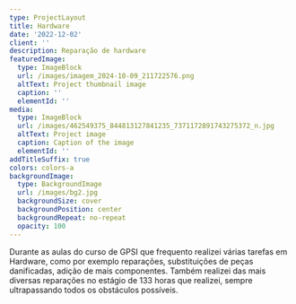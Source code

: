 ```yaml
---
type: ProjectLayout
title: Hardware
date: '2022-12-02'
client: ''
description: Reparação de hardware
featuredImage:
  type: ImageBlock
  url: /images/imagem_2024-10-09_211722576.png
  altText: Project thumbnail image
  caption: ''
  elementId: ''
media:
  type: ImageBlock
  url: /images/462549375_844813127841235_7371172891743275372_n.jpg
  altText: Project image
  caption: Caption of the image
  elementId: ''
addTitleSuffix: true
colors: colors-a
backgroundImage:
  type: BackgroundImage
  url: /images/bg2.jpg
  backgroundSize: cover
  backgroundPosition: center
  backgroundRepeat: no-repeat
  opacity: 100
---
```

Durante as aulas do curso de GPSI que frequento realizei várias tarefas em Hardware, como por exemplo reparações, substituições de peças danificadas, adição de mais componentes. Também realizei das mais diversas reparações no estágio de 133 horas que realizei, sempre ultrapassando todos os obstáculos possíveis.
